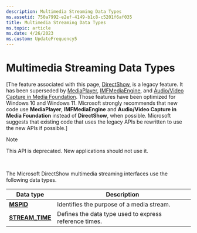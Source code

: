 ```yaml
---
description: Multimedia Streaming Data Types
ms.assetid: 750a7992-e2ef-4149-b1c8-c5201f6af035
title: Multimedia Streaming Data Types
ms.topic: article
ms.date: 4/26/2023
ms.custom: UpdateFrequency5
---
```


# Multimedia Streaming Data Types

\[The feature associated with this page, [DirectShow](/windows/win32/directshow/directshow), is a legacy feature. It has been superseded by [MediaPlayer](/uwp/api/Windows.Media.Playback.MediaPlayer), [IMFMediaEngine](/windows/win32/api/mfmediaengine/nn-mfmediaengine-imfmediaengine), and [Audio/Video Capture in Media Foundation](windows/win32/medfound/audio-video-capture-in-media-foundation). Those features have been optimized for Windows 10 and Windows 11. Microsoft strongly recommends that new code use **MediaPlayer**, **IMFMediaEngine** and **Audio/Video Capture in Media Foundation** instead of **DirectShow**, when possible. Microsoft suggests that existing code that uses the legacy APIs be rewritten to use the new APIs if possible.\]

> [!Note]  
> This API is deprecated. New applications should not use it.

 

The Microsoft DirectShow multimedia streaming interfaces use the following data types.



| Data type                           | Description                                            |
|-------------------------------------|--------------------------------------------------------|
| [**MSPID**](mspid.md)              | Identifies the purpose of a media stream.              |
| [**STREAM\_TIME**](stream-time.md) | Defines the data type used to express reference times. |



 

 

 



